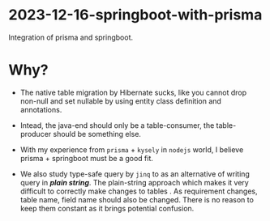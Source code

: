 # 2023-12-16-springboot-with-prisma
Integration of prisma and springboot.

# Why?
- The native table migration by Hibernate sucks, like you cannot drop non-null and set nullable by using entity class definition and annotations. 

- Intead, the java-end should only be a table-consumer, the table-producer should be something else.

- With my experience from `prisma` + `kysely` in `nodejs` world, I believe prisma + springboot must be a good fit.

- We also study type-safe query by `jinq` to as an alternative of writing query in ***plain string***. The plain-string approach which makes it very difficult to correctly make changes to tables . As requirement changes, table name, field name should also be changed. There is no reason to keep them constant as it brings potential confusion. 
